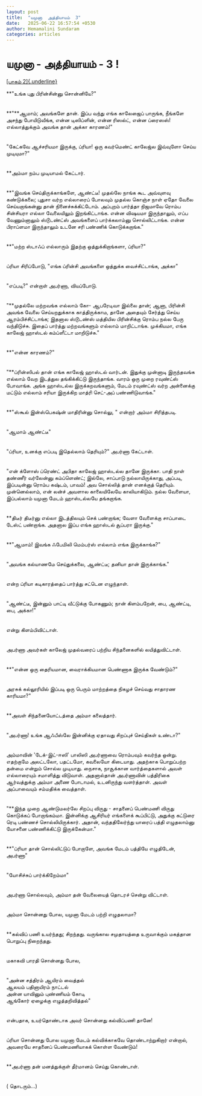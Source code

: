 ```yaml
---
layout: post
title:  "யமுனா  அத்தியாயம்  3"
date:   2025-06-22 16:57:54 +0530
author: Hemamalini Sundaram
categories: articles
---
```


#  யமுனா - அத்தியாயம் - 3 ! 

[[பாகம்
2]{.underline}](https://tamil.momspresso.com/parenting/aa71bb9e323d44a5b589be0617593389/article/ymunnnaa-attiyaaym-2-87r7au35nq9l?utm_source=AD_Whatsapp_Share&utm_medium=Share_Android)

**\"உங்க புது பிரின்சின்னு சொன்னியே?\"\
\
\
**\"**ஆமாம்; அவங்களே தான். இப்ப வந்து எங்க காலேஜைப் பாருங்க, நீங்களே அசந்து
போயிடுவீங்க, என்ன டிஸிப்ளின், என்ன ரிஸல்ட், என்ன ப்ரைஸஸ்! எல்லாத்துக்கும் அவங்க தான் அக்கா
காரணம்!\"\
\
\
\"கேட்கவே ஆச்சரியமா இருக்கு, ப்ரியா! ஒரு கவர்மெண்ட் காலேஜ்ல இவ்வுளோ செய்ய
முடியுமா?\"\
\
\
**அம்மா நம்ப முடியாமல் கேட்டார்.\
\
\
**\"இவங்க செய்திருக்காங்களே, ஆண்ட்டீ! முதல்லே நாங்க கூட அவ்வுளவு கண்டுக்கலை; புதுசா
வர்ற எல்லாரைப் போலவும் முதல்ல கொஞ்ச நாள் ஏதோ வேலை செய்யறாங்கன்னு தான்
நினைச்சுக்கிட்டோம். அப்புறம் பார்த்தா நிஜமாவே ரொம்ப சின்சியரா எல்லா வேலையிலும்
இறங்கிட்டாங்க. என்ன விஷயமா இருந்தாலும், எப்ப வேணும்னாலும் ஸ்டூடண்ட்ஸ் அவங்களைப்
பார்க்கலாம்னு சொல்லிட்டாங்க. என்ன பிராப்ளமா இருந்தாலும் உடனே சரி பண்ணிக்
கொடுக்கறாங்க.\"\
\
\
**\"மற்ற ஸ்டாஃப் எல்லாரும் இதற்கு ஒத்துக்கிறாங்களா, ப்ரியா?\"\
\
\
ப்ரியா சிரிப்போடு, \"எங்க ப்ரின்சி அவங்களை ஒத்துக்க வைச்சிட்டாங்க, அக்கா\"\
\
\
\"எப்படி?\" என்றாள் அபர்ணா, வியப்போடு.\
\
\
\"**முதல்லே மற்றவங்க எல்லாம் கோ- ஆபரேடிவா இல்லை தான்; ஆனா, பிரின்சி அவங்க வேலை
செய்யறதுக்காக காத்திருக்காம, தானே அதையும் சேர்த்து செய்ய ஆரம்பிச்சிட்டாங்க; இதனால
ஸ்டூடண்ஸ் மத்தியில பிரின்சிக்கு ரொம்ப நல்ல பேரு வந்திடுச்சு. இதைப் பார்த்து மற்றவங்களும்
எல்லாம் மாறிட்டாங்க. முக்கியமா, எங்க காலேஜ் ஹாஸ்டல் கம்ப்ளீட்டா மாறிடுச்சு.\"\
\
\
**\"என்ன காரணம்?\"\
\
\
\"**ப்ரின்ஸிபல் தான் எங்க காலேஜ் ஹாஸ்டல் வார்டன். இதுக்கு முன்னாடி இருந்தவங்க எல்லாம்
வேற இடத்துல தங்கிக்கிட்டு இருந்தாங்க. வாரம் ஒரு முறை ரவுண்ட்ஸ் போவாங்க. அங்க ஹாஸ்டல்ல
இருக்கறவங்களும், மேடம் ரவுண்ட்ஸ் வர்ற அன்னைக்கு மட்டும் எல்லாம் சரியா இருக்கிற மாத்ரி
செட்-அப் பண்ணிடுவாங்க.\"\
\
\
**\"ஸ்கூல் இன்ஸ்பெகஷ்ன் மாதிரின்னு சொல்லு, \" என்றார் அம்மா சிரித்தபடி.\
\
\
\"ஆமாம் ஆண்ட்டீ\"\
\
\
\"ப்ரியா, உனக்கு எப்படி இதெல்லாம் தெரியும்?\" அபர்ணா கேட்டாள்.\
\
\
\"என் க்ளோஸ் ப்ரெண்ட் அபிதா காலேஜ் ஹாஸ்டல்ல தானே இருக்கா. பாதி நாள் தண்ணீர் வர்லேன்னு
கம்ப்ளெண்ட்; இல்லே, சாப்பாடு நல்லாயிருக்காது, அப்படி, இப்படின்னு ரொம்ப கஷ்டம், பாவம்!
அவ சொல்லித் தான் எனக்குத் தெரியும். முன்னெல்லாம், என் லன்ச் அவளால காலையிலேயே
காலியாகிடும். நல்ல வேளையா, இப்பல்லாம் யமுனா மேடம் ஹாஸ்டல்லயே தங்கறாங்க.\
\
\
**திடீர் திடீர்னு எல்லா இடத்திலயும் செக் பண்றாங்க; வேளா வேளைக்கு சாப்பாடை டேஸ்ட்
பண்றாங்க. அதனால இப்ப எங்க ஹாஸ்டல் சூப்பரா இருக்கு.\"\
\
\
**\"ஆமாம்! இவங்க ஃபேமிலி மெம்பர்ஸ் எல்லாம் எங்க இருக்காங்க?\"\
\
\
\"அவங்க கல்யாணமே செய்துக்கலை, ஆண்ட்டீ; தனியா தான் இருக்காங்க.\"\
\
\
என்ற ப்ரியா கடிகாரத்தைப் பார்த்து சட்டென எழுந்தாள்.\
\
\
\"ஆண்ட்டீ, இன்னும் பாட்டி வீட்டுக்கு போகணும்; நான் கிளம்பறேன், பை, ஆண்ட்டி, பை,
அக்கா!\"\
\
\
என்று கிளம்பிவிட்டாள்.\
\
\
அபர்ணா அவர்கள் காலேஜ் முதல்வரைப் பற்றிய சிந்தனைகளில் லயித்துவிட்டாள்.\
\
\
**\"என்ன ஒரு தைரியமான, வைராக்கியமான பெண்ணாக இருக்க வேண்டும்?\"\
\
\
அரசுக் கல்லூரியில் இப்படி ஒரு பெரும் மாற்றத்தை நிகழச் செய்வது சாதாரண காரியமா?\"\
\
\
**அவள் சிந்தனையோட்டத்தை அம்மா கலைத்தார்.\
\
\
\"அபர்ணா! உங்க ஆஃபீஸ்லே இன்னிக்கு ஏதாவது சிறப்புச் செய்திகள் உண்டா?\"\
\
\
அம்மாவின் \'டேக்-இட்-ஈஸி\' பாலிஸி அபர்ணாவை ரொம்பவும் கவர்ந்த ஒன்று. எதற்குமே
அலட்டலோ, பதட்டமோ, கவலையோ கிடையாது. அதற்காக பொறுப்பற்ற தன்மை என்றும் சொல்ல
முடியாது. நைசாக, நாசூக்கான வார்த்தைகளால் அவள் எல்லாரையும் சமாளித்து விடுவாள்.
அதனால்தான் அபர்ணாவின் பத்திரிகை ஆர்வத்துக்கு அம்மா அணை போடாமல், உடனிருந்து வளர்த்தாள்.
அவள் அப்பாவையும் சம்மதிக்க வைத்தாள்.\
\
\
\"**இந்த முறை ஆண்டுமலர்லே சிறப்பு விருது - சாதனைப் பெண்மணி விருது கொடுக்கப்
போறாங்கம்மா. இன்னிக்கு ஆசிரியர் எங்களைக் கூப்பிட்டு, அதுக்கு கட்டுரை ரெடி பண்ணச்
சொல்லியிருக்கார். அதான், வந்ததிலேர்ந்து யாரைப் பத்தி எழுதலாம்னு யோசனை பண்ணிக்கிட்டு
இருக்கேன்மா.\"\
\
\
**\"ப்ரியா தான் சொல்லிட்டுப் போறாளே, அவங்க மேடம் பத்தியே எழுதிடேன், அபர்ணா\"\
\
\
\"யோசிச்சுப் பார்க்கிறேம்மா\"\
\
\
அபர்ணா சொல்லவும், அம்மா தன் வேலையைத் தொடரச் சென்று விட்டாள்.\
\
\
அம்மா சொன்னது போல, யமுனா மேடம் பற்றி எழுதலாமா?\
\
\
**கல்விப் பணி உயர்ந்தது; சிறந்தது. வருங்கால சமுதாயத்தை உருவாக்கும் மகத்தான பொறுப்பு
நிறைந்தது.\
\
\
மகாகவி பாரதி சொன்னது போல,\
\
\
\"அன்ன சத்திரம் ஆயிரம் வைத்தல்\
ஆலயம் பதினாயிரம் நாட்டல்\
அன்ன யாவினும் புண்ணியம் கோடி\
ஆங்கோர் ஏழைக்கு எழுத்தறிவித்தல்\"\
\
\
என்பதாக, உயர்தொண்டாக அவர் சொன்னது கல்விப்பணி தானே!\
\
\
ப்ரியா சொன்னது போல யமுனா மேடம் கல்விக்காகவே தொண்டாற்றுகிறார் என்றால், அவரையே
சாதனைப் பெண்மணியாகக் கொள்ள வேண்டும்!\
\
\
**அபர்ணா தன் மனத்துக்குள் தீர்மானம் செய்து கொண்டாள்.\
\
\
( தொடரும்\...)
